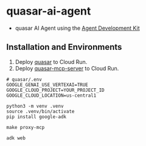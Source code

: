 # quasar-ai-agent

 * quasar AI Agent using the [Agent Development Kit](https://google.github.io/adk-docs/)

## Installation and Environments

 1. Deploy [quasar](https://github.com/itsubaki/quasar) to Cloud Run.
 1. Deploy [quasar-mcp-server](https://github.com/itsubaki/quasar-mcp-server) to Cloud Run.

```shell
# quasar/.env
GOOGLE_GENAI_USE_VERTEXAI=TRUE
GOOGLE_CLOUD_PROJECT=YOUR_PROJECT_ID
GOOGLE_CLOUD_LOCATION=us-central1
```

```shell
python3 -m venv .venv
source .venv/bin/activate
pip install google-adk
```

```shell
make proxy-mcp
```

```shell
adk web
```
